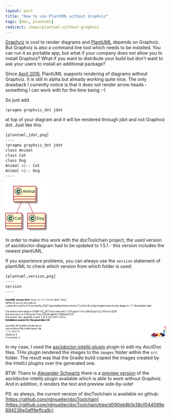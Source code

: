 ```yaml
---
layout: post
title: "How to use PlantUML without Graphviz"
tags: [doc, plantuml]
redirect: /news/plantuml-without-graphviz
---
```


[Graphviz](http://www.graphviz.org) is cool to render diagrams and [PlantUML](https://plantuml.com) depends on Graphviz. But Graphviz is also a command line tool which needs to be installed. You can run it as portable app, but what if your company does not allow you to install Graphviz? What if you want to distribute your build but don't want to ask your users to install an additional package?

Since [April 2016](http://plantuml.com/smetana02.html), PlantUML supports rendering of diagrams without Graphviz. It is still in alpha but already working quite nice. The only drawback I currently notice is that it does not render arrow heads - something I can work with for the time being :-)

So just add

    !pragma graphviz_dot jdot
    
at top of your diagram and it will be rendered through jdot and not Graphviz dot. Just like this:

    [plantuml,jdot,png]
    ----
    !pragma graphviz_dot jdot
    class Animal
    class Cat
    class Dog
    Animal <|-- Cat
    Animal <|-- Dog
    ----

<div> <img src="../images/test3.png" style="max-width: 100%" /> </div>

In order to make this work with the docToolchain project, the used version of asciidoctor-diagram had to be updated to 1.5.1 - this version includes the newest plantUML.

If you experience problems, you can always use the `version` statement of plantUML to check which version from which folder is used:

    [plantuml,version,png]
    ----
    version
    ----
    
<div> <img src="../images/version2.png" style="max-width: 100%" /> </div> 

In my case, I used the [asciidoctor-intellij-plugin](https://github.com/asciidoctor/asciidoctor-intellij-plugin) plugin to edit my AsciiDoc files. THis plugin rendered the images to the `images` folder within the `src` folder. The result was that the Gradle build copied the images created by the IntelliJ plugins over the generated one.

BTW: Thanx to [Alexander Schwartz](https://twitter.com/ahus1de) there is a [preview version](https://github.com/asciidoctor/asciidoctor-intellij-plugin/releases/tag/0.13-preview1) of the asciidoctor-intellij-plugin available which is able to work without Graphviz. And in addition, it renders the text and preview side-by-side!

PS: as always, the current version of docToolchain is available on github: [https://github.com/rdmueller/docToolchain](https://github.com/rdmueller/docToolchain/tree/d090eb8b1e38cf044599e884236e0aff9effca9c)

